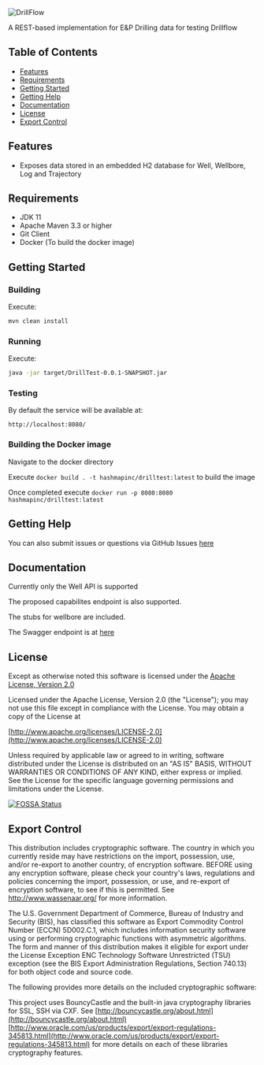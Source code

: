 <img src="https://s3.us-east-2.amazonaws.com/hm-witsml-server/drillFlowLogo.png" alt="DrillFlow"/>

A REST-based implementation for E&P Drilling data for testing Drillflow

## Table of Contents
-   [Features](#features)
-   [Requirements](#requirements)
-   [Getting Started](#getting-started)
-   [Getting Help](#getting-help)
-   [Documentation](#documentation)
-   [License](#license)
-   [Export Control](#export-control)

## Features

-   Exposes data stored in an embedded H2 database for Well, Wellbore, Log and Trajectory

## Requirements

-   JDK 11 
-   Apache Maven 3.3 or higher
-   Git Client
-   Docker (To build the docker image)

## Getting Started

### Building

Execute:

```bash
mvn clean install
```

### Running

Execute:

```bash
java -jar target/DrillTest-0.0.1-SNAPSHOT.jar
```

### Testing

By default the service will be available at:

`http://localhost:8080/`

### Building the Docker image

Navigate to the docker directory

Execute `docker build . -t hashmapinc/drilltest:latest` to build the image

Once completed execute `docker run -p 8080:8080 hashmapinc/drilltest:latest` 

## Getting Help
You can also submit issues or questions via GitHub Issues [here](https://github.com/hashmapinc/DrillTest/issues)

## Documentation

Currently only the Well API is supported

The proposed capabilites endpoint is also supported.

The stubs for wellbore are included.

The Swagger endpoint is at [here](http://localhost:8080/swagger-ui.html)

## License

Except as otherwise noted this software is licensed under the
[Apache License, Version 2.0](http://www.apache.org/licenses/LICENSE-2.0.html)

Licensed under the Apache License, Version 2.0 (the "License");
you may not use this file except in compliance with the License.
You may obtain a copy of the License at

  [http://www.apache.org/licenses/LICENSE-2.0](http://www.apache.org/licenses/LICENSE-2.0)

Unless required by applicable law or agreed to in writing, software
distributed under the License is distributed on an "AS IS" BASIS,
WITHOUT WARRANTIES OR CONDITIONS OF ANY KIND, either express or implied.
See the License for the specific language governing permissions and
limitations under the License.

[![FOSSA Status](https://app.fossa.io/api/projects/git%2Bgithub.com%2Fhashmapinc%2FDrillflow.svg?type=large)](https://app.fossa.io/projects/git%2Bgithub.com%2Fhashmapinc%2FDrillflow?ref=badge_large)

## Export Control

This distribution includes cryptographic software. The country in which you
currently reside may have restrictions on the import, possession, use, and/or
re-export to another country, of encryption software. BEFORE using any
encryption software, please check your country's laws, regulations and
policies concerning the import, possession, or use, and re-export of encryption
software, to see if this is permitted. See <http://www.wassenaar.org/> for more
information.

The U.S. Government Department of Commerce, Bureau of Industry and Security
(BIS), has classified this software as Export Commodity Control Number (ECCN)
5D002.C.1, which includes information security software using or performing
cryptographic functions with asymmetric algorithms. The form and manner of this
distribution makes it eligible for export under the
License Exception ENC Technology Software Unrestricted (TSU) exception (see the
BIS Export Administration Regulations, Section 740.13) for both object code and
source code.

The following provides more details on the included cryptographic software:

This project uses BouncyCastle and the built-in
java cryptography libraries for SSL, SSH via CXF. See
[http://bouncycastle.org/about.html](http://bouncycastle.org/about.html)
[http://www.oracle.com/us/products/export/export-regulations-345813.html](http://www.oracle.com/us/products/export/export-regulations-345813.html)
for more details on each of these libraries cryptography features.
